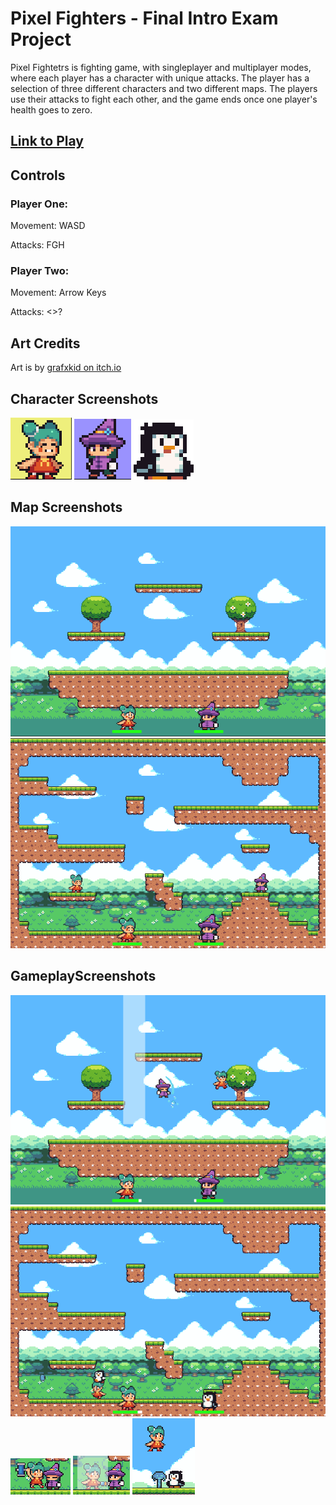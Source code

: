 <h1>Pixel Fighters - Final Intro Exam Project</h1>
<p>Pixel Fightetrs is fighting game, with singleplayer and multiplayer modes, where each player has a character with unique attacks. The player has a selection of three different characters and two different maps. The players use their attacks to fight each other, and the game ends once one player's health goes to zero.</p>
<h2><a href="https://editor.p5js.org/738991/full/p36fUUunD">Link to Play</a></h2>
<h2>Controls</h2>
<h3>Player One:</h3>
<p>Movement: WASD</p>
<p>Attacks: FGH</p>
<h3>Player Two:</h3>
<p>Movement: Arrow Keys</p>
<p>Attacks: <>?</p>
<h2>Art Credits</h2>
<p>Art is by <a href="https://grafxkid.itch.io">grafxkid on itch.io</a></p>
<h2>Character Screenshots</h2>
<img src="screenshots/hammerscreenshot.PNG">
<img src="screenshots/wizardscreenshot.PNG">
<img src="screenshots/penguinscreenshot.PNG">
<h2>Map Screenshots</h2>
<img src="screenshots/map1screenshot.PNG">
<img src="screenshots/map2screenshot.PNG">
<h2>GameplayScreenshots</h2>
<img src="screenshots/gameplay4.PNG">
<img src="screenshots/gameplay5.PNG">
<img src="screenshots/gameplay1.PNG">
<img src="screenshots/gameplay2.PNG">
<img src="screenshots/gameplay3.PNG">
